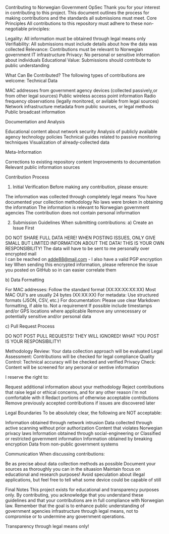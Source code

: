 Contributing to Norwegian Government OpSec
Thank you for your interest in contributing to this project. This document outlines the process for making contributions and the standards all submissions must meet.
Core Principles
All contributions to this repository must adhere to these non-negotiable principles:

Legality: All information must be obtained through legal means only
Verifiability: All submissions must include details about how the data was collected
Relevance: Contributions must be relevant to Norwegian government IT infrastructure
Privacy: No personal or sensitive information about individuals
Educational Value: Submissions should contribute to public understanding

What Can Be Contributed?
The following types of contributions are welcome:
Technical Data

MAC addresses from government agency devices (collected passively,or from other legal sources)
Public wireless access point information
Radio frequency observations (legally monitored, or avilable from legal sources)
Network infrastructure metadata from public sources, or legal methods
Public broadcast information

Documentation and Analysis

Educational content about network security
Analysis of publicly available agency technology policies
Technical guides related to passive monitoring techniques
Visualization of already-collected data

Meta-Information

Corrections to existing repository content
Improvements to documentation
Relevant public information sources

Contribution Process
1. Initial Verification
Before making any contribution, please ensure:

The information was collected through completely legal means
You have documented your collection methodology
No laws were broken in obtaining the information
The information is relevant to Norwegian government agencies
The contribution does not contain personal information

2. Submission Guidelines
When submitting contributions:
a) Create an Issue First

DO NOT SHARE FULL DATA HERE! WHEN POSTING ISSUES, ONLY GIVE SMALL BUT LIMITED INFORMATION ABOUT THE DATA!
THIS IS YOUR OWN RESPONSIBILITY!
The data will have to be sent to me personally over encrypted mail  
I can be reached on adde88@mail.com - I also have a valid PGP encryption key
When sending this encrypted information, please reference the issue you posted on GitHub so in can easier correlate them

b) Data Formatting

For MAC addresses: Follow the standard format (XX:XX:XX:XX:XX)
Most MAC OUI's are usually 24 bytes (XX:XX:XX)
For metadata: Use structured formats (JSON, CSV, etc.)
For documentation: Please use clear Markdown formatting, if able to. Not a requirement
If possible include timestamps and/or GPS locations where applicable
Remove any unnecessary or potentially sensitive and/or personal data

c) Pull Request Process

DO NOT POST PULL REQUESTS! THEY WILL IGNORED!
WHAT YOU POST IS YOUR RESPONSIBILITY!

Methodology Review: Your data collection approach will be evaluated
Legal Assessment: Contributions will be checked for legal compliance
Quality Control: Technical accuracy will be checked and verified
Privacy Check: Content will be screened for any personal or sentive information

I reserve the right to:

Request additional information about your methodology
Reject contributions that raise legal or ethical concerns, and for any other reason i'm not comfortable with it
Redact portions of otherwise acceptable contributions
Remove previously accepted contributions if issues are discovered later

Legal Boundaries
To be absolutely clear, the following are NOT acceptable:

Information obtained through network intrusion
Data collected through active scanning without prior authorization
Content that violates Norwegian privacy laws
Information obtained through social-engineering or 
Classified or restricted government information
Information obtained by breaking encryption
Data from non-public government systems

Communication
When discussing contributions:

Be as precise about data collection methods as possible
Document your sources as thoroughly you can in the situasion
Maintain focus on educational and research purposes!
Avoid speculation about illegal applications, but feel free to tell what some device could be capable of still

Final Notes
This project exists for educational and transparency purposes only. By contributing, you acknowledge that you understand these guidelines and that your contributions are in full compliance with Norwegian law.
Remember that the goal is to enhance public understanding of government agencies infrastructure through legal means, not to compromise or to undermine any government operations.

Transparency through legal means only!